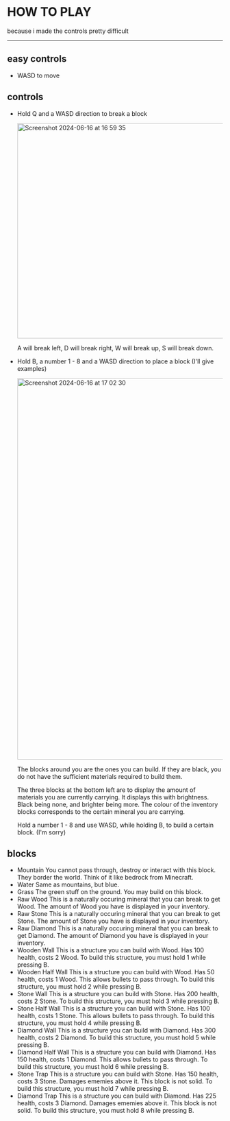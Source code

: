 # HOW TO PLAY
because i made the controls pretty difficult

--------------------------------------------------------------------------------------------------------

## easy controls
- WASD to move

## controls
- Hold Q and a WASD direction to break a block

  <img width="502" alt="Screenshot 2024-06-16 at 16 59 35" src="https://github.com/fijianfugufish/9Z/assets/166637966/ac1a23aa-421b-4439-9e31-5f1c281545f3">
  
  A will break left, D will break right, W will break up, S will break down.

- Hold B, a number 1 - 8 and a WASD direction to place a block (I'll give examples)

  <img width="890" alt="Screenshot 2024-06-16 at 17 02 30" src="https://github.com/fijianfugufish/9Z/assets/166637966/176583cc-907b-457a-800a-999f609c2e57">
  
  The blocks around you are the ones you can build. If they are black, you do not have the sufficient materials required to build them.
  
  The three blocks at the bottom left are to display the amount of materials you are currently carrying. It displays this with brightness. Black being none, and brighter being more. The colour of the inventory blocks corresponds to the certain mineral you are carrying.

  Hold a number 1 - 8 and use WASD, while holding B, to build a certain block. (I'm sorry)

## blocks
- Mountain
  You cannot pass through, destroy or interact with this block. They border the world. Think of it like bedrock from Minecraft.
- Water
  Same as mountains, but blue.
- Grass
  The green stuff on the ground. You may build on this block.
- Raw Wood
  This is a naturally occuring mineral that you can break to get Wood. The amount of Wood you have is displayed in your inventory.
- Raw Stone
  This is a naturally occuring mineral that you can break to get Stone. The amount of Stone you have is displayed in your inventory.
- Raw Diamond
  This is a naturally occuring mineral that you can break to get Diamond. The amount of Diamond you have is displayed in your inventory.
- Wooden Wall
  This is a structure you can build with Wood. Has 100 health, costs 2 Wood. To build this structure, you must hold 1 while pressing B.
- Wooden Half Wall
  This is a structure you can build with Wood. Has 50 health, costs 1 Wood. This allows bullets to pass through. To build this structure, you must hold 2 while pressing B.
- Stone Wall
  This is a structure you can build with Stone. Has 200 health, costs 2 Stone. To build this structure, you must hold 3 while pressing B.
- Stone Half Wall
  This is a structure you can build with Stone. Has 100 health, costs 1 Stone. This allows bullets to pass through. To build this structure, you must hold 4 while pressing B.
- Diamond Wall
  This is a structure you can build with Diamond. Has 300 health, costs 2 Diamond. To build this structure, you must hold 5 while pressing B.
- Diamond Half Wall
  This is a structure you can build with Diamond. Has 150 health, costs 1 Diamond. This allows bullets to pass through. To build this structure, you must hold 6 while pressing B.
- Stone Trap
  This is a structure you can build with Stone. Has 150 health, costs 3 Stone. Damages ememies above it. This block is not solid. To build this structure, you must hold 7 while pressing B.
- Diamond Trap
  This is a structure you can build with Diamond. Has 225 health, costs 3 Diamond. Damages ememies above it. This block is not solid. To build this structure, you must hold 8 while pressing B.
